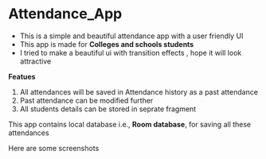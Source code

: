 # Attendance_App
  * This is a simple and beautiful attendance app  with a user friendly UI
  * This app is made for **Colleges and schools students**
  * I tried to make a beautiful ui with transition effects , hope it will look attractive
  
  **Featues**
  1. All attendances will be saved in Attendance history as a past attendance 
  2. Past attendance can be modified further
  3. All students details can be stored in seprate fragment
  
  This app contains local database i.e., **Room database**, for saving all these attendances 
  
  Here are some screenshots

